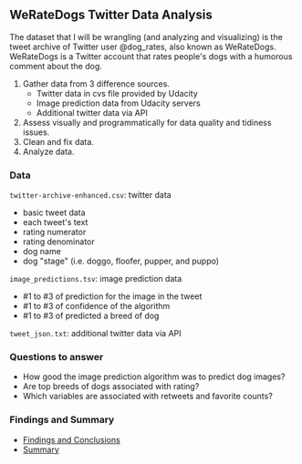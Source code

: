 ## WeRateDogs Twitter Data Analysis

The dataset that I will be wrangling (and analyzing and visualizing) is the tweet archive of Twitter user @dog_rates, also known as WeRateDogs. WeRateDogs is a Twitter account that rates people's dogs with a humorous comment about the dog.

1. Gather data from 3 difference sources.
	- Twitter data in cvs file provided by Udacity
	- Image prediction data from Udacity servers
	- Additional twitter data via API
2. Assess visually and programmatically for data quality and tidiness issues.
3. Clean and fix data.
4. Analyze data.

### Data

`twitter-archive-enhanced.csv`: twitter data
- basic tweet data
- each tweet's text
- rating numerator
- rating denominator
- dog name
- dog "stage" (i.e. doggo, floofer, pupper, and puppo)

`image_predictions.tsv`: image prediction data
- #1 to #3 of prediction for the image in the tweet
- #1 to #3 of confidence of the algorithm
- #1 to #3 of predicted a breed of dog

`tweet_json.txt`: additional twitter data via API


### Questions to answer
- How good the image prediction algorithm was to predict dog images?
- Are top breeds of dogs associated with rating?
- Which variables are associated with retweets and favorite counts?

### Findings and Summary
- <a href="https://github.com/ayumiohashi/udacity-data-analyst/blob/master/06-twitter-data-analysis/twitter-data-analysis.ipynb">Findings and Conclusions</a>
- <a href="https://github.com/ayumiohashi/udacity-data-analyst/blob/master/06-twitter-data-analysis/reports/analysis-summary.pdfSummary">Summary</a>
